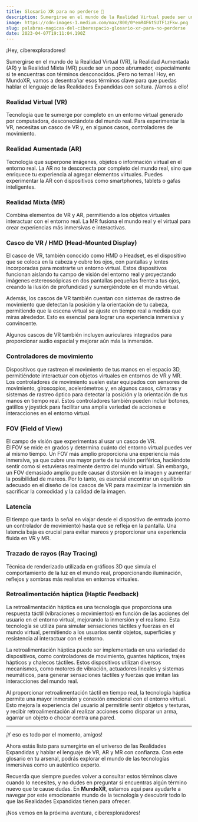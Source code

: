 ```yaml
---
title: Glosario XR para no perderse 📖
description: Sumergirse en el mundo de la Realidad Virtual puede ser un poco abrumador, especialmente si te encuentras con términos desconocidos.
image: https://cdn-images-1.medium.com/max/800/0*emR4F6tSUTF1zFkw.png
slug: palabras-magicas-del-ciberespacio-glosario-xr-para-no-perderse
date: 2023-04-07T19:11:04.190Z
---
```


¡Hey, ciberexploradores!

Sumergirse en el mundo de la Realidad Virtual (VR), la Realidad Aumentada (AR) y la Realidad Mixta (MR) puede ser un poco abrumador, especialmente si te encuentras con términos desconocidos. ¡Pero no temas! Hoy, en MundoXR, vamos a desentrañar esos términos clave para que puedas hablar el lenguaje de las Realidades Expandidas con soltura. ¡Vamos a ello!

### Realidad Virtual (VR)

Tecnología que te sumerge por completo en un entorno virtual generado por computadora, desconectándote del mundo real. Para experimentar la VR, necesitas un casco de VR y, en algunos casos, controladores de movimiento.

### Realidad Aumentada (AR)

Tecnología que superpone imágenes, objetos o información virtual en el entorno real. La AR no te desconecta por completo del mundo real, sino que enriquece tu experiencia al agregar elementos virtuales. Puedes experimentar la AR con dispositivos como smartphones, tablets o gafas inteligentes.

### Realidad Mixta (MR)

Combina elementos de VR y AR, permitiendo a los objetos virtuales interactuar con el entorno real. La MR fusiona el mundo real y el virtual para crear experiencias más inmersivas e interactivas.

### Casco de VR / HMD (Head-Mounted Display)

El casco de VR, también conocido como HMD o Headset, es el dispositivo que se coloca en la cabeza y cubre los ojos, con pantallas y lentes incorporadas para mostrarte un entorno virtual. Estos dispositivos funcionan aislando tu campo de visión del entorno real y proyectando imágenes estereoscópicas en dos pantallas pequeñas frente a tus ojos, creando la ilusión de profundidad y sumergiéndote en el mundo virtual.

Además, los cascos de VR también cuentan con sistemas de rastreo de movimiento que detectan la posición y la orientación de tu cabeza, permitiendo que la escena virtual se ajuste en tiempo real a medida que miras alrededor. Esto es esencial para lograr una experiencia inmersiva y convincente.

Algunos cascos de VR también incluyen auriculares integrados para proporcionar audio espacial y mejorar aún más la inmersión.

### Controladores de movimiento

Dispositivos que rastrean el movimiento de tus manos en el espacio 3D, permitiéndote interactuar con objetos virtuales en entornos de VR y MR. Los controladores de movimiento suelen estar equipados con sensores de movimiento, giroscopios, acelerómetros y, en algunos casos, cámaras y sistemas de rastreo óptico para detectar la posición y la orientación de tus manos en tiempo real. Estos controladores también pueden incluir botones, gatillos y joystick para facilitar una amplia variedad de acciones e interacciones en el entorno virtual.

### FOV (Field of View)

El campo de visión que experimentas al usar un casco de VR.  
El FOV se mide en grados y determina cuánto del entorno virtual puedes ver al mismo tiempo. Un FOV más amplio proporciona una experiencia más inmersiva, ya que cubre una mayor parte de tu visión periférica, haciéndote sentir como si estuvieras realmente dentro del mundo virtual. Sin embargo, un FOV demasiado amplio puede causar distorsión en la imagen y aumentar la posibilidad de mareos. Por lo tanto, es esencial encontrar un equilibrio adecuado en el diseño de los cascos de VR para maximizar la inmersión sin sacrificar la comodidad y la calidad de la imagen.

### Latencia

El tiempo que tarda la señal en viajar desde el dispositivo de entrada (como un controlador de movimiento) hasta que se refleja en la pantalla. Una latencia baja es crucial para evitar mareos y proporcionar una experiencia fluida en VR y MR.

### Trazado de rayos (Ray Tracing)

Técnica de renderizado utilizada en gráficos 3D que simula el comportamiento de la luz en el mundo real, proporcionando iluminación, reflejos y sombras más realistas en entornos virtuales.

### Retroalimentación háptica (Haptic Feedback)

La retroalimentación háptica es una tecnología que proporciona una respuesta táctil (vibraciones o movimientos) en función de las acciones del usuario en el entorno virtual, mejorando la inmersión y el realismo. Esta tecnología se utiliza para simular sensaciones táctiles y fuerzas en el mundo virtual, permitiendo a los usuarios sentir objetos, superficies y resistencia al interactuar con el entorno.

La retroalimentación háptica puede ser implementada en una variedad de dispositivos, como controladores de movimiento, guantes hápticos, trajes hápticos y chalecos táctiles. Estos dispositivos utilizan diversos mecanismos, como motores de vibración, actuadores lineales y sistemas neumáticos, para generar sensaciones táctiles y fuerzas que imitan las interacciones del mundo real.

Al proporcionar retroalimentación táctil en tiempo real, la tecnología háptica permite una mayor inmersión y conexión emocional con el entorno virtual. Esto mejora la experiencia del usuario al permitirle sentir objetos y texturas, y recibir retroalimentación al realizar acciones como disparar un arma, agarrar un objeto o chocar contra una pared.

---

¡Y eso es todo por el momento, amigos!

Ahora estás listo para sumergirte en el universo de las Realidades Expandidas y hablar el lenguaje de VR, AR y MR con confianza. Con este glosario en tu arsenal, podrás explorar el mundo de las tecnologías inmersivas como un auténtico experto.

Recuerda que siempre puedes volver a consultar estos términos clave cuando lo necesites, y no dudes en preguntar si encuentras algún término nuevo que te cause dudas. En **MundoXR**, estamos aquí para ayudarte a navegar por este emocionante mundo de la tecnología y descubrir todo lo que las Realidades Expandidas tienen para ofrecer.

¡Nos vemos en la próxima aventura, ciberexploradores!
